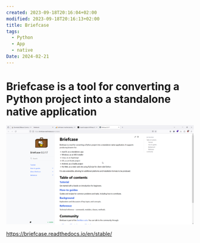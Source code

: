 ```yaml
---
created: 2023-09-18T20:16:04+02:00
modified: 2023-09-18T20:16:13+02:00
title: Briefcase
tags:
  - Python
  - App
  - native
Date: 2024-02-21
---
```


# Briefcase is a tool for converting a Python project into a standalone native application

![](../_asset/2023-09-18_BriefcasePy_image_1.png)


<https://briefcase.readthedocs.io/en/stable/>
